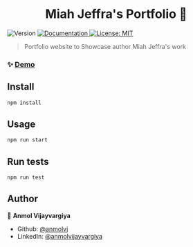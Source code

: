 <h1 align="center">Miah Jeffra's Portfolio 👋</h1>
<p>
  <img alt="Version" src="https://img.shields.io/badge/version-0.1.2-blue.svg?cacheSeconds=2592000" />
  <a href="https://github.com/anmolvj/miah-jeffra-portfolio/blob/master/README.md" target="_blank">
    <img alt="Documentation" src="https://img.shields.io/badge/documentation-yes-brightgreen.svg" />
  </a>
  <a href="#" target="_blank">
    <img alt="License: MIT" src="https://img.shields.io/badge/License-MIT-yellow.svg" />
  </a>
</p>

> Portfolio website to Showcase author Miah Jeffra's work

### ✨ [Demo](https://www.miahjeffra.com/)

## Install

```sh
npm install
```

## Usage

```sh
npm run start
```

## Run tests

```sh
npm run test
```

## Author

👤 **Anmol Vijayvargiya**

- Github: [@anmolvj](https://github.com/anmolvj)
- LinkedIn: [@anmolvijayvargiya](https://linkedin.com/in/anmolvijayvargiya)
